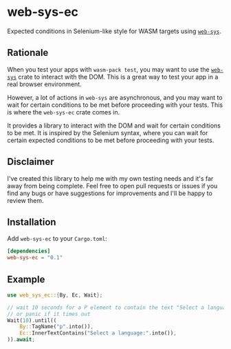 # web-sys-ec

Expected conditions in Selenium-like style for WASM targets using [`web-sys`].

## Rationale

When you test your apps with `wasm-pack test`, you may want to use the
[`web-sys`] crate to interact with the DOM. This is a great way to test your
app in a real browser environment.

However, a lot of actions in `web-sys` are asynchronous, and you may want to
wait for certain conditions to be met before proceeding with your tests. This
is where the `web-sys-ec` crate comes in.

It provides a library to interact with the DOM and wait for certain conditions
to be met. It is inspired by the Selenium syntax, where you can wait for
certain expected conditions to be met before proceeding with your tests.

## Disclaimer

I've created this library to help me with my own testing needs and it's far
away from being complete. Feel free to open pull requests or issues if you
find any bugs or have suggestions for improvements and I'll be happy to
review them.

## Installation

Add `web-sys-ec` to your `Cargo.toml`:

```toml
[dependencies]
web-sys-ec = "0.1"
```

## Example

```rust
use web_sys_ec::{By, Ec, Wait};

// wait 10 seconds for a P element to contain the text "Select a language:"
// or panic if it times out
Wait(10).until((
    By::TagName("p".into()),
    Ec::InnerTextContains("Select a language:".into()),
)).await;
```

[`web-sys`]: https://crates.io/crates/web-sys
